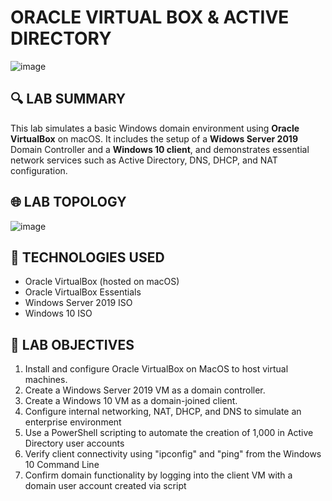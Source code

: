 # ORACLE VIRTUAL BOX & ACTIVE DIRECTORY 

![image](https://github.com/user-attachments/assets/d341aa27-38e2-4010-a238-9fbbd122516b)

## 🔍 LAB SUMMARY

This lab simulates a basic Windows domain environment using **Oracle VirtualBox** on macOS. It includes the setup of a **Widows Server 2019** Domain Controller and a **Windows 10 client**, and demonstrates essential network services such as Active Directory, DNS, DHCP, and NAT configuration.

## 🌐 LAB TOPOLOGY

![image](https://github.com/user-attachments/assets/b08d431a-8764-43bd-aec9-0df5c69c96bc)


## 🧰 TECHNOLOGIES USED

- Oracle VirtualBox (hosted on macOS)
- Oracle VirtualBox Essentials
- Windows Server 2019 ISO
- Windows 10 ISO

## 🎯 LAB OBJECTIVES

1. Install and configure Oracle VirtualBox on MacOS to host virtual machines.
2. Create a Windows Server 2019 VM as a domain controller.
3. Create a Windows 10 VM as a domain-joined client.
4. Configure internal networking, NAT, DHCP, and DNS to simulate an enterprise environment
5. Use a PowerShell scripting to automate the creation of 1,000 in Active Directory user accounts
6. Verify client connectivity using "ipconfig" and "ping" from the Windows 10 Command Line
7. Confirm domain functionality by logging into the client VM with a domain user account created via script
